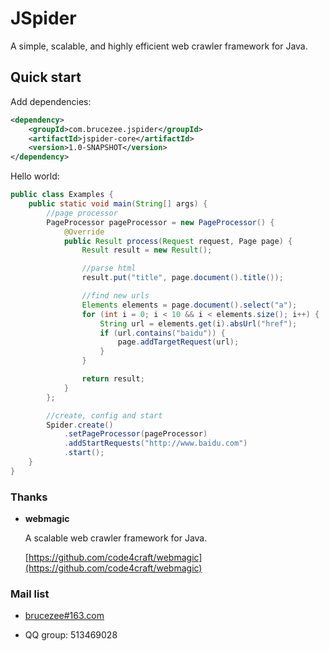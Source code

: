 # JSpider
A simple, scalable, and highly efficient web crawler framework for Java.

## Quick start

Add dependencies:

```xml
<dependency>
    <groupId>com.brucezee.jspider</groupId>
    <artifactId>jspider-core</artifactId>
    <version>1.0-SNAPSHOT</version>
</dependency>
```

Hello world:

```java
public class Examples {
    public static void main(String[] args) {
        //page processor
        PageProcessor pageProcessor = new PageProcessor() {
            @Override
            public Result process(Request request, Page page) {
                Result result = new Result();

                //parse html
                result.put("title", page.document().title());

                //find new urls
                Elements elements = page.document().select("a");
                for (int i = 0; i < 10 && i < elements.size(); i++) {
                    String url = elements.get(i).absUrl("href");
                    if (url.contains("baidu")) {
                        page.addTargetRequest(url);
                    }
                }

                return result;
            }
        };

        //create, config and start
        Spider.create()
            .setPageProcessor(pageProcessor)
            .addStartRequests("http://www.baidu.com")
            .start();
    }
}
```

### Thanks

* **webmagic**

	A scalable web crawler framework for Java.

	[https://github.com/code4craft/webmagic](https://github.com/code4craft/webmagic)

### Mail list

* [brucezee#163.com](brucezee#163.com)

* QQ group: 513469028